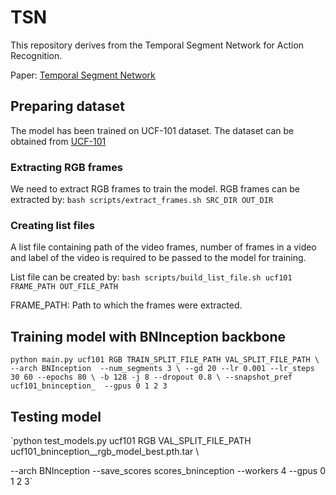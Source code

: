 # TSN

This repository derives from the Temporal Segment Network for Action Recognition.

Paper: [Temporal Segment Network](https://arxiv.org/pdf/1608.00859.pdf)

## Preparing dataset

The model has been trained on UCF-101 dataset. The dataset can be obtained from [UCF-101](http://crcv.ucf.edu/data/UCF101.php)

### Extracting RGB frames

We need to extract RGB frames to train the model. RGB frames can be extracted by:
`bash scripts/extract_frames.sh SRC_DIR OUT_DIR`

### Creating list files

A list file containing path of the video frames, number of frames in a video and label of the video is required to be passed to the model for training.

List file can be created by:
`bash scripts/build_list_file.sh ucf101 FRAME_PATH OUT_FILE_PATH`

FRAME_PATH: Path to which the frames were extracted.

## Training model with BNInception backbone

`python main.py ucf101 RGB TRAIN_SPLIT_FILE_PATH VAL_SPLIT_FILE_PATH \
   --arch BNInception  --num_segments 3 \
   --gd 20 --lr 0.001 --lr_steps 30 60 --epochs 80 \
   -b 128 -j 8 --dropout 0.8 \
   --snapshot_pref ucf101_bninception_  --gpus 0 1 2 3`
   
## Testing model

`python test_models.py ucf101 RGB VAL_SPLIT_FILE_PATH ucf101_bninception__rgb_model_best.pth.tar \

   --arch BNInception --save_scores scores_bninception --workers 4 --gpus 0 1 2 3`
